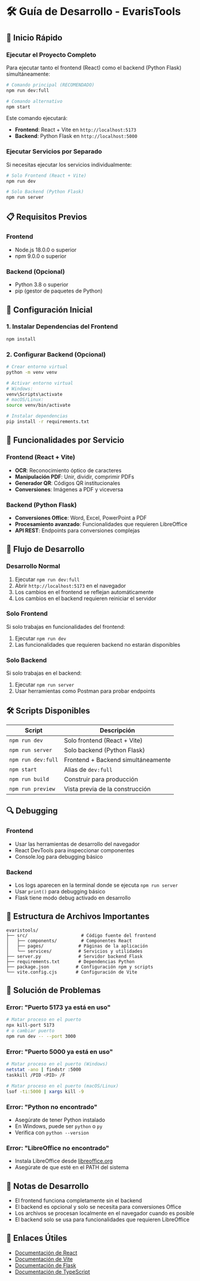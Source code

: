 # 🛠️ Guía de Desarrollo - EvarisTools

## 🚀 Inicio Rápido

### Ejecutar el Proyecto Completo

Para ejecutar tanto el frontend (React) como el backend (Python Flask) simultáneamente:

```bash
# Comando principal (RECOMENDADO)
npm run dev:full

# Comando alternativo
npm start
```

Este comando ejecutará:
- **Frontend**: React + Vite en `http://localhost:5173`
- **Backend**: Python Flask en `http://localhost:5000`

### Ejecutar Servicios por Separado

Si necesitas ejecutar los servicios individualmente:

```bash
# Solo Frontend (React + Vite)
npm run dev

# Solo Backend (Python Flask)
npm run server
```

## 📋 Requisitos Previos

### Frontend
- Node.js 18.0.0 o superior
- npm 9.0.0 o superior

### Backend (Opcional)
- Python 3.8 o superior
- pip (gestor de paquetes de Python)

## 🔧 Configuración Inicial

### 1. Instalar Dependencias del Frontend

```bash
npm install
```

### 2. Configurar Backend (Opcional)

```bash
# Crear entorno virtual
python -m venv venv

# Activar entorno virtual
# Windows:
venv\Scripts\activate
# macOS/Linux:
source venv/bin/activate

# Instalar dependencias
pip install -r requirements.txt
```

## 🎯 Funcionalidades por Servicio

### Frontend (React + Vite)
- **OCR**: Reconocimiento óptico de caracteres
- **Manipulación PDF**: Unir, dividir, comprimir PDFs
- **Generador QR**: Códigos QR institucionales
- **Conversiones**: Imágenes a PDF y viceversa

### Backend (Python Flask)
- **Conversiones Office**: Word, Excel, PowerPoint a PDF
- **Procesamiento avanzado**: Funcionalidades que requieren LibreOffice
- **API REST**: Endpoints para conversiones complejas

## 🔄 Flujo de Desarrollo

### Desarrollo Normal
1. Ejecutar `npm run dev:full`
2. Abrir `http://localhost:5173` en el navegador
3. Los cambios en el frontend se reflejan automáticamente
4. Los cambios en el backend requieren reiniciar el servidor

### Solo Frontend
Si solo trabajas en funcionalidades del frontend:
1. Ejecutar `npm run dev`
2. Las funcionalidades que requieren backend no estarán disponibles

### Solo Backend
Si solo trabajas en el backend:
1. Ejecutar `npm run server`
2. Usar herramientas como Postman para probar endpoints

## 🛠️ Scripts Disponibles

| Script | Descripción |
|--------|-------------|
| `npm run dev` | Solo frontend (React + Vite) |
| `npm run server` | Solo backend (Python Flask) |
| `npm run dev:full` | Frontend + Backend simultáneamente |
| `npm start` | Alias de `dev:full` |
| `npm run build` | Construir para producción |
| `npm run preview` | Vista previa de la construcción |

## 🔍 Debugging

### Frontend
- Usar las herramientas de desarrollo del navegador
- React DevTools para inspeccionar componentes
- Console.log para debugging básico

### Backend
- Los logs aparecen en la terminal donde se ejecuta `npm run server`
- Usar `print()` para debugging básico
- Flask tiene modo debug activado en desarrollo

## 📁 Estructura de Archivos Importantes

```
evaristools/
├── src/                    # Código fuente del frontend
│   ├── components/         # Componentes React
│   ├── pages/             # Páginas de la aplicación
│   └── services/          # Servicios y utilidades
├── server.py              # Servidor backend Flask
├── requirements.txt       # Dependencias Python
├── package.json          # Configuración npm y scripts
└── vite.config.cjs       # Configuración de Vite
```

## 🚨 Solución de Problemas

### Error: "Puerto 5173 ya está en uso"
```bash
# Matar proceso en el puerto
npx kill-port 5173
# o cambiar puerto
npm run dev -- --port 3000
```

### Error: "Puerto 5000 ya está en uso"
```bash
# Matar proceso en el puerto (Windows)
netstat -ano | findstr :5000
taskkill /PID <PID> /F

# Matar proceso en el puerto (macOS/Linux)
lsof -ti:5000 | xargs kill -9
```

### Error: "Python no encontrado"
- Asegúrate de tener Python instalado
- En Windows, puede ser `python` o `py`
- Verifica con `python --version`

### Error: "LibreOffice no encontrado"
- Instala LibreOffice desde [libreoffice.org](https://www.libreoffice.org/)
- Asegúrate de que esté en el PATH del sistema

## 📝 Notas de Desarrollo

- El frontend funciona completamente sin el backend
- El backend es opcional y solo se necesita para conversiones Office
- Los archivos se procesan localmente en el navegador cuando es posible
- El backend solo se usa para funcionalidades que requieren LibreOffice

## 🔗 Enlaces Útiles

- [Documentación de React](https://reactjs.org/docs)
- [Documentación de Vite](https://vitejs.dev/guide/)
- [Documentación de Flask](https://flask.palletsprojects.com/)
- [Documentación de TypeScript](https://www.typescriptlang.org/docs/)
